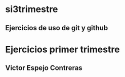 # si3trimestre
Ejercicios de uso de git y github
-------------------------------
# Ejercicios primer trimestre

Victor Espejo Contreras
-----------------------
